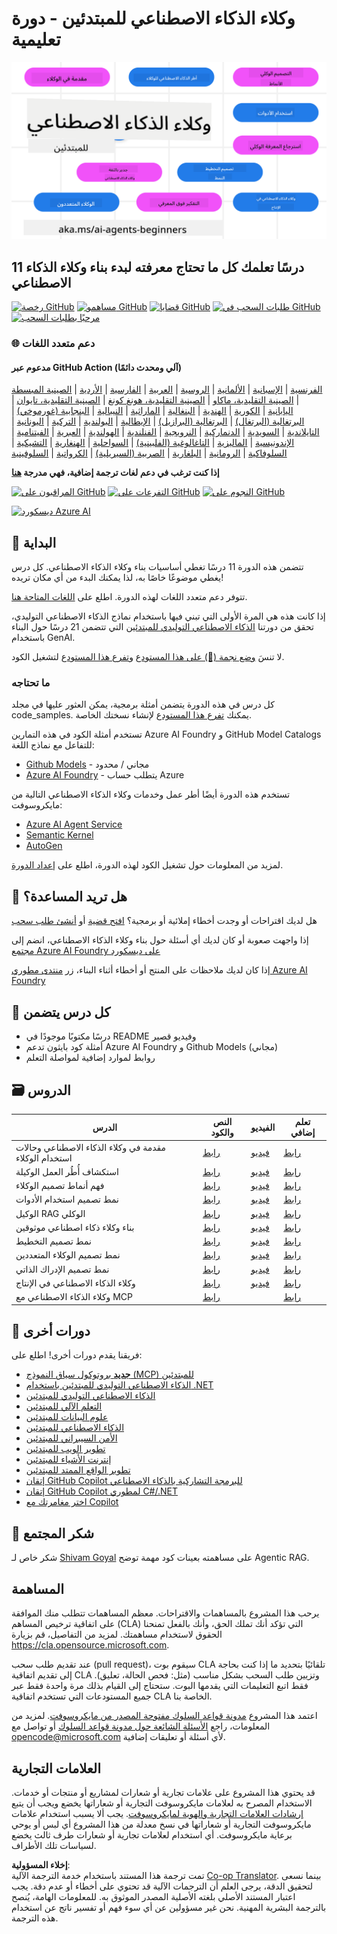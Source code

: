 <!--
CO_OP_TRANSLATOR_METADATA:
{
  "original_hash": "b06f16d6944fab788df1db7638d0edaa",
  "translation_date": "2025-07-12T08:28:57+00:00",
  "source_file": "README.md",
  "language_code": "ar"
}
-->
# وكلاء الذكاء الاصطناعي للمبتدئين - دورة تعليمية

![الذكاء الاصطناعي التوليدي للمبتدئين](../../translated_images/repo-thumbnail.083b24afed61b6dd27a7fc53798bebe9edf688a41031163a1fca9f61c64d63ec.ar.png)

## 11 درسًا تعلمك كل ما تحتاج معرفته لبدء بناء وكلاء الذكاء الاصطناعي

[![رخصة GitHub](https://img.shields.io/github/license/microsoft/ai-agents-for-beginners.svg)](https://github.com/microsoft/ai-agents-for-beginners/blob/master/LICENSE?WT.mc_id=academic-105485-koreyst)
[![مساهمو GitHub](https://img.shields.io/github/contributors/microsoft/ai-agents-for-beginners.svg)](https://GitHub.com/microsoft/ai-agents-for-beginners/graphs/contributors/?WT.mc_id=academic-105485-koreyst)
[![قضايا GitHub](https://img.shields.io/github/issues/microsoft/ai-agents-for-beginners.svg)](https://GitHub.com/microsoft/ai-agents-for-beginners/issues/?WT.mc_id=academic-105485-koreyst)
[![طلبات السحب في GitHub](https://img.shields.io/github/issues-pr/microsoft/ai-agents-for-beginners.svg)](https://GitHub.com/microsoft/ai-agents-for-beginners/pulls/?WT.mc_id=academic-105485-koreyst)
[![مرحبًا بطلبات السحب](https://img.shields.io/badge/PRs-welcome-brightgreen.svg?style=flat-square)](http://makeapullrequest.com?WT.mc_id=academic-105485-koreyst)

### 🌐 دعم متعدد اللغات

#### مدعوم عبر GitHub Action (آلي ومحدث دائمًا)

[الفرنسية](../fr/README.md) | [الإسبانية](../es/README.md) | [الألمانية](../de/README.md) | [الروسية](../ru/README.md) | [العربية](./README.md) | [الفارسية](../fa/README.md) | [الأردية](../ur/README.md) | [الصينية المبسطة](../zh/README.md) | [الصينية التقليدية، ماكاو](../mo/README.md) | [الصينية التقليدية، هونغ كونغ](../hk/README.md) | [الصينية التقليدية، تايوان](../tw/README.md) | [اليابانية](../ja/README.md) | [الكورية](../ko/README.md) | [الهندية](../hi/README.md) | [البنغالية](../bn/README.md) | [الماراثية](../mr/README.md) | [النيبالية](../ne/README.md) | [البنجابية (غورموخي)](../pa/README.md) | [البرتغالية (البرتغال)](../pt/README.md) | [البرتغالية (البرازيل)](../br/README.md) | [الإيطالية](../it/README.md) | [البولندية](../pl/README.md) | [التركية](../tr/README.md) | [اليونانية](../el/README.md) | [التايلاندية](../th/README.md) | [السويدية](../sv/README.md) | [الدنماركية](../da/README.md) | [النرويجية](../no/README.md) | [الفنلندية](../fi/README.md) | [الهولندية](../nl/README.md) | [العبرية](../he/README.md) | [الفيتنامية](../vi/README.md) | [الإندونيسية](../id/README.md) | [الماليزية](../ms/README.md) | [التاغالوغية (الفلبينية)](../tl/README.md) | [السواحلية](../sw/README.md) | [الهنغارية](../hu/README.md) | [التشيكية](../cs/README.md) | [السلوفاكية](../sk/README.md) | [الرومانية](../ro/README.md) | [البلغارية](../bg/README.md) | [الصربية (السيريلية)](../sr/README.md) | [الكرواتية](../hr/README.md) | [السلوفينية](../sl/README.md)

**إذا كنت ترغب في دعم لغات ترجمة إضافية، فهي مدرجة [هنا](https://github.com/Azure/co-op-translator/blob/main/getting_started/supported-languages.md)**

[![المراقبون على GitHub](https://img.shields.io/github/watchers/microsoft/ai-agents-for-beginners.svg?style=social&label=Watch)](https://GitHub.com/microsoft/ai-agents-for-beginners/watchers/?WT.mc_id=academic-105485-koreyst)
[![التفرعات على GitHub](https://img.shields.io/github/forks/microsoft/ai-agents-for-beginners.svg?style=social&label=Fork)](https://GitHub.com/microsoft/ai-agents-for-beginners/network/?WT.mc_id=academic-105485-koreyst)
[![النجوم على GitHub](https://img.shields.io/github/stars/microsoft/ai-agents-for-beginners.svg?style=social&label=Star)](https://GitHub.com/microsoft/ai-agents-for-beginners/stargazers/?WT.mc_id=academic-105485-koreyst)

[![ديسكورد Azure AI](https://dcbadge.limes.pink/api/server/kzRShWzttr)](https://discord.gg/kzRShWzttr)


## 🌱 البداية

تتضمن هذه الدورة 11 درسًا تغطي أساسيات بناء وكلاء الذكاء الاصطناعي. كل درس يغطي موضوعًا خاصًا به، لذا يمكنك البدء من أي مكان تريده!

تتوفر دعم متعدد اللغات لهذه الدورة. اطلع على [اللغات المتاحة هنا](../..).

إذا كانت هذه هي المرة الأولى التي تبني فيها باستخدام نماذج الذكاء الاصطناعي التوليدي، تحقق من دورتنا [الذكاء الاصطناعي التوليدي للمبتدئين](https://aka.ms/genai-beginners) التي تتضمن 21 درسًا حول البناء باستخدام GenAI.

لا تنسَ [وضع نجمة (🌟) على هذا المستودع](https://docs.github.com/en/get-started/exploring-projects-on-github/saving-repositories-with-stars?WT.mc_id=academic-105485-koreyst) و[تفرع هذا المستودع](https://github.com/microsoft/ai-agents-for-beginners/fork) لتشغيل الكود.

### ما تحتاجه

كل درس في هذه الدورة يتضمن أمثلة برمجية، يمكن العثور عليها في مجلد code_samples. يمكنك [تفرع هذا المستودع](https://github.com/microsoft/ai-agents-for-beginners/fork) لإنشاء نسختك الخاصة.

تستخدم أمثلة الكود في هذه التمارين Azure AI Foundry و GitHub Model Catalogs للتفاعل مع نماذج اللغة:

- [Github Models](https://aka.ms/ai-agents-beginners/github-models) - مجاني / محدود
- [Azure AI Foundry](https://aka.ms/ai-agents-beginners/ai-foundry) - يتطلب حساب Azure

تستخدم هذه الدورة أيضًا أطر عمل وخدمات وكلاء الذكاء الاصطناعي التالية من مايكروسوفت:

- [Azure AI Agent Service](https://aka.ms/ai-agents-beginners/ai-agent-service)
- [Semantic Kernel](https://aka.ms/ai-agents-beginners/semantic-kernel)
- [AutoGen](https://aka.ms/ai-agents/autogen)

لمزيد من المعلومات حول تشغيل الكود لهذه الدورة، اطلع على [إعداد الدورة](./00-course-setup/README.md).

## 🙏 هل تريد المساعدة؟

هل لديك اقتراحات أو وجدت أخطاء إملائية أو برمجية؟ [افتح قضية](https://github.com/microsoft/ai-agents-for-beginners/issues?WT.mc_id=academic-105485-koreyst) أو [أنشئ طلب سحب](https://github.com/microsoft/ai-agents-for-beginners/pulls?WT.mc_id=academic-105485-koreyst)

إذا واجهت صعوبة أو كان لديك أي أسئلة حول بناء وكلاء الذكاء الاصطناعي، انضم إلى [مجتمع Azure AI Foundry على ديسكورد](https://discord.gg/kzRShWzttr)

إذا كان لديك ملاحظات على المنتج أو أخطاء أثناء البناء، زر [منتدى مطوري Azure AI Foundry](https://aka.ms/azureaifoundry/forum)

## 📂 كل درس يتضمن

- درسًا مكتوبًا موجودًا في README وفيديو قصير
- أمثلة كود بايثون تدعم Azure AI Foundry و Github Models (مجاني)
- روابط لموارد إضافية لمواصلة التعلم


## 🗃️ الدروس

| **الدرس**                                | **النص والكود**                                     | **الفيديو**                                                | **تعلم إضافي**                                                                         |
|------------------------------------------|----------------------------------------------------|------------------------------------------------------------|----------------------------------------------------------------------------------------|
| مقدمة في وكلاء الذكاء الاصطناعي وحالات استخدام الوكلاء | [رابط](./01-intro-to-ai-agents/README.md)           | [فيديو](https://youtu.be/3zgm60bXmQk?si=z8QygFvYQv-9WtO1)  | [رابط](https://aka.ms/ai-agents-beginners/collection?WT.mc_id=academic-105485-koreyst) |
| استكشاف أُطُر العمل الوكيلة              | [رابط](./02-explore-agentic-frameworks/README.md)   | [فيديو](https://youtu.be/ODwF-EZo_O8?si=Vawth4hzVaHv-u0H)  | [رابط](https://aka.ms/ai-agents-beginners/collection?WT.mc_id=academic-105485-koreyst) |
| فهم أنماط تصميم الوكلاء                   | [رابط](./03-agentic-design-patterns/README.md)      | [فيديو](https://youtu.be/m9lM8qqoOEA?si=BIzHwzstTPL8o9GF)  | [رابط](https://aka.ms/ai-agents-beginners/collection?WT.mc_id=academic-105485-koreyst) |
| نمط تصميم استخدام الأدوات                 | [رابط](./04-tool-use/README.md)                     | [فيديو](https://youtu.be/vieRiPRx-gI?si=2z6O2Xu2cu_Jz46N)  | [رابط](https://aka.ms/ai-agents-beginners/collection?WT.mc_id=academic-105485-koreyst) |
| الوكيل RAG الوكلي                         | [رابط](./05-agentic-rag/README.md)                  | [فيديو](https://youtu.be/WcjAARvdL7I?si=gKPWsQpKiIlDH9A3)  | [رابط](https://aka.ms/ai-agents-beginners/collection?WT.mc_id=academic-105485-koreyst) |
| بناء وكلاء ذكاء اصطناعي موثوقين           | [رابط](./06-building-trustworthy-agents/README.md)  | [فيديو](https://youtu.be/iZKkMEGBCUQ?si=jZjpiMnGFOE9L8OK ) | [رابط](https://aka.ms/ai-agents-beginners/collection?WT.mc_id=academic-105485-koreyst) |
| نمط تصميم التخطيط                        | [رابط](./07-planning-design/README.md)              | [فيديو](https://youtu.be/kPfJ2BrBCMY?si=6SC_iv_E5-mzucnC)  | [رابط](https://aka.ms/ai-agents-beginners/collection?WT.mc_id=academic-105485-koreyst) |
| نمط تصميم الوكلاء المتعددين               | [رابط](./08-multi-agent/README.md)                  | [فيديو](https://youtu.be/V6HpE9hZEx0?si=rMgDhEu7wXo2uo6g)  | [رابط](https://aka.ms/ai-agents-beginners/collection?WT.mc_id=academic-105485-koreyst) |
| نمط تصميم الإدراك الذاتي                   | [رابط](./09-metacognition/README.md)                | [فيديو](https://youtu.be/His9R6gw6Ec?si=8gck6vvdSNCt6OcF)  | [رابط](https://aka.ms/ai-agents-beginners/collection?WT.mc_id=academic-105485-koreyst) |
| وكلاء الذكاء الاصطناعي في الإنتاج         | [رابط](./10-ai-agents-production/README.md)         | [فيديو](https://youtu.be/l4TP6IyJxmQ?si=31dnhexRo6yLRJDl)  | [رابط](https://aka.ms/ai-agents-beginners/collection?WT.mc_id=academic-105485-koreyst) |
| وكلاء الذكاء الاصطناعي مع MCP             | [رابط](./11-mcp/README.md)                          |                                                            | [رابط](https://aka.ms/mcp-for-beginners)                                               |

## 🎒 دورات أخرى

فريقنا يقدم دورات أخرى! اطلع على:

- [**جديد** بروتوكول سياق النموذج (MCP) للمبتدئين](https://github.com/microsoft/mcp-for-beginners?WT.mc_id=academic-105485-koreyst)
- [الذكاء الاصطناعي التوليدي للمبتدئين باستخدام .NET](https://github.com/microsoft/Generative-AI-for-beginners-dotnet?WT.mc_id=academic-105485-koreyst)
- [الذكاء الاصطناعي التوليدي للمبتدئين](https://github.com/microsoft/generative-ai-for-beginners?WT.mc_id=academic-105485-koreyst)
- [التعلم الآلي للمبتدئين](https://aka.ms/ml-beginners?WT.mc_id=academic-105485-koreyst)
- [علوم البيانات للمبتدئين](https://aka.ms/datascience-beginners?WT.mc_id=academic-105485-koreyst)
- [الذكاء الاصطناعي للمبتدئين](https://aka.ms/ai-beginners?WT.mc_id=academic-105485-koreyst)
- [الأمن السيبراني للمبتدئين](https://github.com/microsoft/Security-101??WT.mc_id=academic-96948-sayoung)
- [تطوير الويب للمبتدئين](https://aka.ms/webdev-beginners?WT.mc_id=academic-105485-koreyst)
- [إنترنت الأشياء للمبتدئين](https://aka.ms/iot-beginners?WT.mc_id=academic-105485-koreyst)
- [تطوير الواقع الممتد للمبتدئين](https://github.com/microsoft/xr-development-for-beginners?WT.mc_id=academic-105485-koreyst)
- [إتقان GitHub Copilot للبرمجة التشاركية بالذكاء الاصطناعي](https://aka.ms/GitHubCopilotAI?WT.mc_id=academic-105485-koreyst)
- [إتقان GitHub Copilot لمطوري C#/.NET](https://github.com/microsoft/mastering-github-copilot-for-dotnet-csharp-developers?WT.mc_id=academic-105485-koreyst)
- [اختر مغامرتك مع Copilot](https://github.com/microsoft/CopilotAdventures?WT.mc_id=academic-105485-koreyst)

## 🌟 شكر المجتمع

شكر خاص لـ [Shivam Goyal](https://www.linkedin.com/in/shivam2003/) على مساهمته بعينات كود مهمة توضح Agentic RAG.

## المساهمة

يرحب هذا المشروع بالمساهمات والاقتراحات. معظم المساهمات تتطلب منك الموافقة على
اتفاقية ترخيص المساهم (CLA) التي تؤكد أنك تملك الحق، وأنك بالفعل تمنحنا
الحقوق لاستخدام مساهمتك. لمزيد من التفاصيل، قم بزيارة
<https://cla.opensource.microsoft.com>.

عند تقديم طلب سحب (pull request)، سيقوم بوت CLA تلقائيًا بتحديد ما إذا كنت بحاجة إلى تقديم
اتفاقية CLA وتزيين طلب السحب بشكل مناسب (مثل: فحص الحالة، تعليق). فقط اتبع التعليمات
التي يقدمها البوت. ستحتاج إلى القيام بذلك مرة واحدة فقط عبر جميع المستودعات التي تستخدم اتفاقية CLA الخاصة بنا.

اعتمد هذا المشروع [مدونة قواعد السلوك مفتوحة المصدر من مايكروسوفت](https://opensource.microsoft.com/codeofconduct/).
لمزيد من المعلومات، راجع [الأسئلة الشائعة حول مدونة قواعد السلوك](https://opensource.microsoft.com/codeofconduct/faq/) أو
تواصل مع [opencode@microsoft.com](mailto:opencode@microsoft.com) لأي أسئلة أو تعليقات إضافية.

## العلامات التجارية

قد يحتوي هذا المشروع على علامات تجارية أو شعارات لمشاريع أو منتجات أو خدمات. الاستخدام المصرح به لعلامات مايكروسوفت
التجارية أو شعاراتها يخضع ويجب أن يتبع
[إرشادات العلامات التجارية والهوية لمايكروسوفت](https://www.microsoft.com/legal/intellectualproperty/trademarks/usage/general).
يجب ألا يسبب استخدام علامات مايكروسوفت التجارية أو شعاراتها في نسخ معدلة من هذا المشروع أي لبس أو يوحي برعاية مايكروسوفت.
أي استخدام لعلامات تجارية أو شعارات طرف ثالث يخضع لسياسات تلك الأطراف.

**إخلاء المسؤولية**:  
تمت ترجمة هذا المستند باستخدام خدمة الترجمة الآلية [Co-op Translator](https://github.com/Azure/co-op-translator). بينما نسعى لتحقيق الدقة، يرجى العلم أن الترجمات الآلية قد تحتوي على أخطاء أو عدم دقة. يجب اعتبار المستند الأصلي بلغته الأصلية المصدر الموثوق به. للمعلومات الهامة، يُنصح بالترجمة البشرية المهنية. نحن غير مسؤولين عن أي سوء فهم أو تفسير ناتج عن استخدام هذه الترجمة.